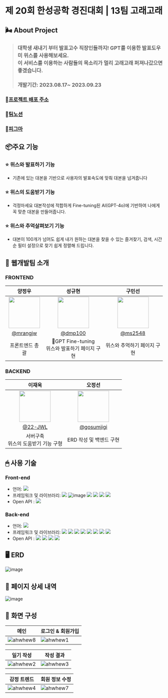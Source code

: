 
# 제 20회 한성공학 경진대회 | 13팀 고래고래

### 


## 🌬️ About Project

> ### 대학생 새내기 부터 발표고수 직장인들까지! GPT를 이용한 발표도우미 위스를 사용해보세요. <br /> 이 서비스를 이용하는 사람들의 목소리가 멀리 고래고래 퍼져나갔으면 좋겠습니다.
>
> ### 개발기간: 2023.08.17~ 2023.09.23

### 📎[프로젝트 배포 주소](https://www.whalewhale.com/)

### 💜[팀노션](https://www.notion.so/e15e291932e5401db019c0dddc6714f1?pvs=4)

### 📎[피그마](https://www.figma.com/design/RcUwRIz7gDwaNl09hmdsW3/%EC%9B%A8%EC%9D%BC%EC%9B%A8%EC%9D%BC-%EA%B3%B5%EA%B2%BD%EC%A7%84?node-id=2032-8&t=Whu5nnvDo8AUqWvQ-1)

## 📦주요 기능

### ⭐️ 위스와 발표하기 기능

- 기존에 있는 대본을 기반으로 사용자의 발표속도에 맞춰 대본을 넘겨줍니다

### ⭐️ 위스의 도움받기 기능

- 걱정마세요 대본작성에 적합하게 Fine-tuning된 AI(GPT-4o)에 기반하여 나에게 꼭 맞춘 대본을 만들어줍니다.

### ⭐️ 위스와 추억살펴보기 기능

- 대본이 100개가 넘어도 쉽게 내가 원하는 대본을 찾을 수 있는  즐겨찾기, 검색, 시간순 필터 설정으로 찾기 쉽게 정렬해 드립니다.


## 🤝 웹개발팀 소개

### FRONTEND

|                                      양정우                                       |                                      성규현                                       |                                      구민선                                      |
| :-------------------------------------------------------------------------------: | :-------------------------------------------------------------------------------: | :------------------------------------------------------------------------------: |
| <img  width="100px" src="https://avatars.githubusercontent.com/u/157506327?v=4" /> | <img width="100px" src="https://avatars.githubusercontent.com/u/107687577?v=4" /> | <img width="100px" src="https://avatars.githubusercontent.com/u/128308578?v=4"/> |
|                    [@mrangjw](https://github.com/mrangjw)                     |                      [@dmp100](https://github.com/dmp100)                       |                     [@ms2548](https://github.com/ms2548)                     |
|                         프론트엔드 총괄                         |                          GPT Fine-tuning<br />위스와 발표하기 페이지 구현                          |                                위스와 추억하기 페이지 구현                                |
### BACKEND

|                                         이재욱                                          |                                      오정선                                      |
| :-------------------------------------------------------------------------------------: | :------------------------------------------------------------------------------: |
| <img width="100px" src="https://avatars.githubusercontent.com/u/100843910?v=4"/> | <img width="100px" src="https://avatars.githubusercontent.com/u/128763594?v=4" /> |
|                       [@22-JWL](https://github.com/22-JWL)                        |           [@gosumjigi](https://github.com/gosumjigi)           |
| 서버구축 <br /> 위스의 도움받기 기능 구형 |            ERD 작성 및 백엔드 구현            |

## 🖱 사용 기술

### Front-end

- 언어: <img src="https://img.shields.io/badge/TypeScript-3178C6?style=flat&logo=TypeScript&logoColor=white"/>
- 프레임워크 및 라이브러리: <img src="https://img.shields.io/badge/Next.js-000000?style=flat&logo=Next.js&logoColor=white"/> ![image](https://github.com/sesac-ydp5-2nd-C/2nd-project-beatbay-back/assets/63192543/6e39c358-8bdc-43b7-90b4-562ed01caf3d) <img src="https://img.shields.io/badge/Recoil-3578E5?style=flat&logo=Recoil&logoColor=white"/> <img src="https://img.shields.io/badge/AmCharts 5-007396?style=flat-square&logo=AmCharts 5&logoColor=white" />
  <img src="https://img.shields.io/badge/Chart.js-FF6384?style=flat&logo=Chart.js&logoColor=white"/> <img src="https://img.shields.io/badge/Sass-CC6699?style=flat-square&logo=Sass&logoColor=white" />
- Open API : <img src="https://img.shields.io/badge/네이버 쇼핑검색 API-03C75A?style=flat-square&logo=Naver&logoColor=white" />

### Back-end

- 언어: <img src="https://img.shields.io/badge/Java-007396?style=flat-square&logo=Java&logoColor=white" />
- 프레임워크 및 라이브러리: <img src="https://img.shields.io/badge/Spring-6DB33F?style=flat&logo=Spring&logoColor=white"/> <img src="https://img.shields.io/badge/Spring Boot-6DB33F?style=flat&logo=Spring Boot&logoColor=white"/> <img src="https://img.shields.io/badge/Spring Security-6DB33F?style=flat&logo=Spring Security&logoColor=white"/> <img src="https://img.shields.io/badge/MySQL-4479A1?style=flat&logo=MySQL&logoColor=white"/> <img src="https://img.shields.io/badge/Jpa-6DB33F?style=flat-square&logo=Java&logoColor=white" /> <img src="https://img.shields.io/badge/JSON-000000?style=flat-square&logo=JSON&logoColor=white" /> <img src="https://img.shields.io/badge/Amazon s3-569A31?style=flat-square&logo=Amazon s3&logoColor=white" /> <img src="https://img.shields.io/badge/KOMORAN-007396?style=flat-square&logo=KOMORAN&logoColor=white" />
- Open API : <img src="https://img.shields.io/badge/CLOVA Sentiment-03C75A?style=flat-square&logo=Naver&logoColor=white" /> <img src="https://img.shields.io/badge/Papago Translation-03C75A?style=flat-square&logo=Naver&logoColor=white" /> <img src="https://img.shields.io/badge/Karlo-007396?style=flat-square&logo=&logoColor=white" /> <img src="https://img.shields.io/badge/한국어 별명 생성기-007396?style=flat-square&logo=&logoColor=white" />

## 🖥️ ERD

![image](https://github.com/sesac-ydp5-2nd-C/2nd-project-beatbay-back/assets/95032287/415b6411-dfe1-48e2-9fb3-e06b42e3c6eb)

## 📑 페이지 상세 내역

<img alt="image" src="https://github.com/sesac-ydp5-2nd-C/2nd-project-beatbay-back/assets/95032287/7db2bd8a-2340-47d9-b5da-adcb9ad822af">

## 🌟 화면 구성

| 메인                                                                                                      | 로그인 & 회원가입                                                                                         |
| --------------------------------------------------------------------------------------------------------- | --------------------------------------------------------------------------------------------------------- |
| ![ahwhew8](https://github.com/sessac-3rd-team-A/FE/assets/139740067/ce4807f0-1cd2-47bd-9a4a-66db8a7e2628) | ![ahwhew1](https://github.com/sessac-3rd-team-A/FE/assets/139740067/d4593599-e537-420f-b079-746605296ff5) |

| 일기 작성                                                                                                 | 작성 결과                                                                                                 |
| --------------------------------------------------------------------------------------------------------- | --------------------------------------------------------------------------------------------------------- |
| ![ahwhew2](https://github.com/sessac-3rd-team-A/FE/assets/139740067/d93cf879-03c6-473c-9195-5c770436dd7e) | ![ahwhew3](https://github.com/sessac-3rd-team-A/FE/assets/139740067/696eb8b1-2af5-4ca6-8bd3-210a9d54ecde) |

| 감정 트렌드                                                                                               | 회원 정보 수정                                                                                            |
| --------------------------------------------------------------------------------------------------------- | --------------------------------------------------------------------------------------------------------- |
| ![ahwhew4](https://github.com/sessac-3rd-team-A/FE/assets/139740067/72d04b6b-a392-4522-8c85-ef381fada80e) | ![ahwhew7](https://github.com/sessac-3rd-team-A/FE/assets/139740067/41075a07-c7a5-4f85-b1d3-dd2013c26d32) |
